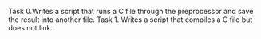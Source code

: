 Task 0.Writes a script that runs a C file through the preprocessor and save the result into another file.
Task 1. Writes a script that compiles a C file but does not link. 


